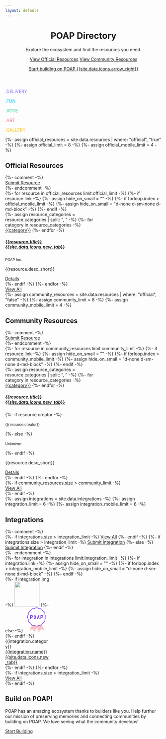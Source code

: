 ```yaml
---
layout: default
---
```



<!-- Header -->
<header class="pb-md-3 pb-lg-5">
  <div class="px-4 py-5 my-5 text-center">
    <h1 class="display-1 fw-bold mt-5 poap-purple">POAP Directory</h1>
    <div class="row justify-content-center">
      <div class="col-lg-7">
        <p class="h3 fw-normal mb-4">
          Explore the ecosystem and find the resources you need.
        </p>
        <a href="/en/resources/official" class="btn btn-primary btn-lg px-4 m-1">View Official Resources</a>
        <a href="/en/resources/community" class="btn btn-outline-secondary btn-lg px-4 m-1">View Community Resources</a>
        <p class="mt-3">
          <a href="/en/resources/dev">Start building on POAP {{site.data.icons.arrow_right}}</a>
        </p>
      </div>
    </div>
  </div>
</header>


<!-- Fun Divider -->
<section class="bg-light">
  <div class="container my-5">
    <div class="row text-center">
      <div class="col text-center">
        <p class="display-6 fw-bold" style="color: #8076fa;">.DELIVERY</p>
      </div>
      <div class="col text-center">
        <p class="display-6 fw-bold" style="color: #0dcaf0;">.FUN</p>
      </div>
      <div class="col text-center">
        <p class="display-6 fw-bold" style="color: #20c997;">.VOTE</p>
      </div>
      <div class="col text-center">
        <p class="display-6 fw-bold" style="color: #f87588;">.ART</p>
      </div>
      <div class="col text-center">
        <p class="display-6 fw-bold" style="color: #ffc107;">.GALLERY</p>
      </div>
    </div>
  </div>
</section>


<!-- Official Resources -->
<section id="official" class="">
  {%- assign official_resources = site.data.resources | where: "official", "true" -%}
  {%- assign official_limit = 8 -%}
  {%- assign official_mobile_limit = 4 -%}
  <div class="container py-5 my-5">
    <h2 class="h1 fw-bold mb-3 text-center">Official Resources</h2>
    {%- comment -%}
      <div class="text-center">
        <a href="/" class="btn btn-outline-secondary btn px-4 m-1">Submit Resource</a>
      </div>
    {%- endcomment -%}
    <div class="row row-cols-auto justify-content-center mt-4">
      {%- for resource in official_resources limit:official_limit -%}
        {%- if resource.link -%}
          {%- assign hide_on_small = "" -%}
          {%- if forloop.index > official_mobile_limit -%}
            {%- assign hide_on_small = "d-none d-sm-none d-md-block" -%}
          {%- endif -%}
          <div class="col mb-4 {{hide_on_small}}">
            <div class="card rounded-3 h-100" style="width: 18rem;">
              <div class="card-body d-flex align-items-start flex-column">
                <div class="mb-3">
                  {%- assign resource_categories = resource.categories | split: ", " -%}
                  {%- for category in resource_categories -%}
                    <a class="me-1" href="/en/resources/{{category}}"><span class="badge rounded-pill bg-light text-dark {{category}}">{{category}}</span></a>
                  {%- endfor -%}
                </div>
                <h5 class="card-title mb-1">
                  <a href="{{resource.link}}" target="_blank" class="text-decoration-none link-dark">{{resource.title}} {{site.data.icons.new_tab}}</a>
                </h5>
                <p class="mb-2 text-muted"><small>POAP Inc.</small></p>
                <p class="card-text flex-grow-1">{{resource.desc_short}}</p>
                <a href="" class="btn btn-outline-primary btn-sm">Details</a>
              </div>
            </div>
          </div>
        {%- endif -%}
      {%- endfor -%}
    </div>
    <div class="text-center">
      <a href="/en/resources/official" class="btn btn-primary btn px-4 m-1">View All</a>
    </div>
  </div>
</section>


<!-- Community Resources -->
<section id="community" class="bg-light">
  {%- assign community_resources = site.data.resources | where: "official", "false" -%}
  {%- assign community_limit = 8 -%}
  {%- assign community_mobile_limit = 4 -%}
  <div class="container py-5 my-5">
    <h2 class="h1 fw-bold mb-3 text-center">Community Resources</h2>
    {%- comment -%}
      <div class="text-center">
        <a href="/" class="btn btn-outline-secondary btn px-4 m-1">Submit Resource</a>
      </div>
    {%- endcomment -%}
    <div class="row row-cols-auto justify-content-center mt-4">
      {%- for resource in community_resources limit:community_limit -%}
        {%- if resource.link -%}
          {%- assign hide_on_small = "" -%}
          {%- if forloop.index > community_mobile_limit -%}
            {%- assign hide_on_small = "d-none d-sm-none d-md-block" -%}
          {%- endif -%}
          <div class="col mb-4 {{hide_on_small}}">
            <div class="card rounded-3 h-100" style="width: 18rem;">
              <div class="card-body d-flex align-items-start flex-column">
                <div class="mb-3">
                  {%- assign resource_categories = resource.categories | split: ", " -%}
                  {%- for category in resource_categories -%}
                    <a class="me-1" href="/en/resources/{{category}}"><span class="badge rounded-pill bg-light text-dark {{category}}">{{category}}</span></a>
                  {%- endfor -%}
                </div>
                <h5 class="card-title mb-1">
                  <a href="{{resource.link}}" target="_blank" class="text-decoration-none link-dark">{{resource.title}} {{site.data.icons.new_tab}}</a>
                </h5>
                {%- if resource.creator -%}
                  <p class="mb-2 text-muted text-capitalize"><small>{{resource.creator}}</small></p>
                {%- else -%}
                  <p class="mb-2 text-muted text-capitalize"><small>Unknown</small></p>
                {%- endif -%}
                <p class="card-text flex-grow-1">{{resource.desc_short}}</p>
                <a href="" class="btn btn-outline-primary btn-sm">Details</a>
              </div>
            </div>
          </div>
        {%- endif -%} 
      {%- endfor -%}
    </div>
    {%- if community_resources.size > community_limit -%}
      <div class="text-center">
        <a href="/en/resources/community" class="btn btn-primary btn px-4 m-1">View All</a>
      </div>
    {%- endif -%}
  </div>
</section>


<!-- Integrations -->
<section id="integrations" class="">
  {%- assign integrations = site.data.integrations -%}
  {%- assign integration_limit = 6 -%}
  {%- assign integration_mobile_limit = 6 -%}
  <div class="container py-5 my-5">
    <h2 class="h1 fw-bold mb-3 text-center">Integrations</h2>
    {%- comment -%}
      <div class="text-center">
        {%- if integrations.size > integration_limit -%}
          <a href="/en/integrations/all" class="btn btn-primary btn px-4 m-1">View All</a>
        {%- endif -%}
        {%- if integrations.size > integration_limit -%}
          <a href="/" class="btn btn-outline-secondary btn px-4 m-1">Submit Integration</a>
        {%- else -%}
          <a href="/" class="btn btn-primary btn px-4 m-1">Submit Integration</a>
        {%- endif -%}
      </div>
    {%- endcomment -%}
    <div class="row row-cols-auto justify-content-center mt-4">
      {%- for integration in integrations limit:integration_limit -%}
        {%- if integration.link -%}
          {%- assign hide_on_small = "" -%}
          {%- if forloop.index > integration_mobile_limit -%}
            {%- assign hide_on_small = "d-none d-sm-none d-md-block" -%}
          {%- endif -%}
          <div class="col mb-4 {{hide_on_small}}">
            <div href="{{integration.link}}" class="card rounded-3 h-100" style="width: 9rem;">
              <div class="card-body rounded-2 text-center">
                {%- if integration.img -%}
                  <img src="{{integration.img}}" class="img-fluid mx-auto mb-2 rounded-circle" style="width: 5rem; height: 5rem; background-color: {{integration.bg_color}};">
                {%- else -%}
                  <img src="/assets/img/poap-badge.png" class="img-fluid mx-auto mb-2 rounded-circle" style="width: 5rem; height: 5rem;">
                {%- endif -%}
                <div class="badge rounded-pill mb-2 me-1 bg-light text-dark">{{integration.category}}</div>
                <a href="{{integration.link}}" target="_blank" class="d-block text-decoration-none fs-6 link-dark">{{integration.name}} {{site.data.icons.new_tab}}</a>
              </div>
            </div>
          </div>
        {%- endif -%}
      {%- endfor -%}
    </div>
    {%- if integrations.size > integration_limit -%}
      <div class="text-center">
        <a href="/en/integrations/all" class="btn btn-primary btn px-4 m-1">View All</a>
      </div>
    {%- endif -%}
  </div>
</section>


<!-- Build CTA -->
<section id="build" class="bg-light">
  <div class="container py-5 my-5">
    <h2 class="h1 fw-bold mb-3 text-center">Build on POAP!</h2>
    <div class="row justify-content-center mt-2">
      <div class="col col-lg-6 col-md-8 text-center">
        <p>POAP has an amazing ecosystem thanks to builders like you. Help furthur our mission of preserving memories and connecting communities by building on POAP. We love seeing what the community develops!</p>
        <a href="/" class="btn btn-primary btn px-4 m-1">Start Building</a>
      </div>
    </div>
  </div>
</section>







